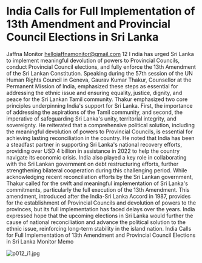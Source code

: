 # India Calls for Full Implementation of 13th Amendment and Provincial Council Elections in Sri Lanka

Jaffna Monitor
hellojaffnamonitor@gmail.com
12
I
ndia has urged Sri Lanka to implement 
meaningful devolution of powers to 
Provincial Councils, conduct Provincial 
Council elections, and fully enforce the 13th 
Amendment of the Sri Lankan Constitution. 
Speaking during the 57th session of the UN 
Human Rights Council in Geneva, Gaurav 
Kumar Thakur, Counsellor at the Permanent 
Mission of India, emphasized these steps as 
essential for addressing the ethnic issue and 
ensuring equality, justice, dignity, and peace 
for the Sri Lankan Tamil community.
Thakur emphasized two core principles 
underpinning India's support for Sri Lanka. 
First, the importance of addressing the 
aspirations of the Tamil community, and 
second, the imperative of safeguarding 
Sri Lanka's unity, territorial integrity, 
and sovereignty. He reiterated that a 
comprehensive political solution, including 
the meaningful devolution of powers 
to Provincial Councils, is essential for 
achieving lasting reconciliation in the 
country.
He noted that India has been a steadfast 
partner in supporting Sri Lanka's national 
recovery efforts, providing over USD 4 
billion in assistance in 2022 to help the 
country navigate its economic crisis. India 
also played a key role in collaborating 
with the Sri Lankan government on debt 
restructuring efforts, further strengthening 
bilateral cooperation during this challenging 
period.
While acknowledging recent reconciliation 
efforts by the Sri Lankan government, 
Thakur called for the swift and 
meaningful implementation of Sri Lanka's 
commitments, particularly the full execution 
of the 13th Amendment. This amendment, 
introduced after the India-Sri Lanka Accord 
in 1987, provides for the establishment 
of Provincial Councils and devolution 
of powers to the provinces, but its full 
implementation has faced delays over the 
years.
India expressed hope that the upcoming 
elections in Sri Lanka would further the 
cause of national reconciliation and advance 
the political solution to the ethnic issue, 
reinforcing long-term stability in the island 
nation.
India Calls for Full Implementation 
of 13th Amendment and Provincial 
Council Elections in Sri Lanka
Monitor Memo

![p012_i1.jpg](images_out/008_india_calls_for_full_implementation_of_13th_amendm/p012_i1.jpg)

